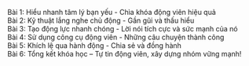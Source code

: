 Bài 1: Hiểu nhanh tâm lý bạn yếu - Chìa khóa động viên hiệu quả  
Bài 2: Kỹ thuật lắng nghe chủ động - Gần gũi và thấu hiểu  
Bài 3: Tạo động lực nhanh chóng - Lời nói tích cực và sức mạnh của nó  
Bài 4: Sử dụng công cụ động viên - Những câu chuyện thành công  
Bài 5: Khích lệ qua hành động - Chia sẻ và đồng hành  
Bài 6: Tổng kết khóa học – Tự tin động viên, xây dựng nhóm vững mạnh!